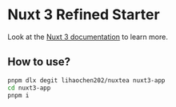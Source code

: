 # Nuxt 3 Refined Starter

Look at the [Nuxt 3 documentation](https://nuxt.com/docs/getting-started/introduction) to learn more.

## How to use?

```bash
pnpm dlx degit lihaochen202/nuxtea nuxt3-app
cd nuxt3-app
pnpm i
```
